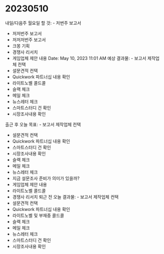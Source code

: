 # 20230510

내일/다음주 월요일 할 것: - 저번주 보고서
- 저저번주 보고서
- 저저저번주 보고서
- 크몽 기획
- 경쟁사 리서치
- 게임업체 제안 내용
Date: May 10, 2023 11:01 AM
예상 결과물: - 보고서 제작업체 컨택
- 설문견적 컨택
- Quickwork 파트너십 내용 확인
- 라이트노벨 콜드콜
- 슬랙 체크
- 메일 체크
- 뉴스레터 체크
- 스마트스터디 건 확인
- 시장조사내용 확인

출근 후 오늘 목표: - 보고서 제작업체 컨택
- 설문견적 컨택
- Quickwork 파트너십 내용 확인
- 스마트스터디 건 확인
- 시장조사내용 확인
- 슬랙 체크
- 메일 체크
- 뉴스레터 체크
- 지금 설문조사 준비가 의미가 있을까?
- 게임업체 제안 내용
- 라이트노벨 콜드콜
- 경쟁사 리서치
퇴근 전 오늘 결과물: - 보고서 제작업체 컨택
- 설문견적 컨택
- Quickwork 파트너십 내용 확인
- 라이트노벨 및 부재중 콜드콜
- 슬랙 체크
- 메일 체크
- 뉴스레터 체크
- 스마트스터디 건 확인
- 시장조사내용 확인